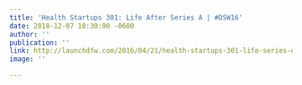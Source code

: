 ```yaml
---
title: 'Health Startups 301: Life After Series A | #DSW16'
date: 2018-12-07 10:30:00 -0600
author: ''
publication: ''
link: http://launchdfw.com/2016/04/21/health-startups-301-life-series-dsw16/
image: ''

---
```


